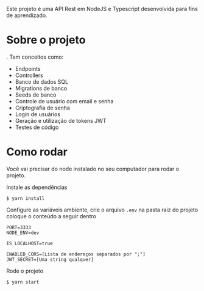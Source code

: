 Este projeto é uma API Rest em NodeJS e Typescript desenvolvida para fins de aprendizado. 


# Sobre o projeto
.
Tem conceitos como:
- Endpoints
- Controllers
- Banco de dados SQL
- Migrations de banco
- Seeds de banco
- Controle de usuário com email e senha
- Criptografia de senha
- Login de usuários
- Geração e utilização de tokens JWT
- Testes de código



# Como rodar 

Você vai precisar do node instalado no seu computador para rodar o projeto.

Instale as dependências
```
$ yarn install
```

Configure as variáveis ambiente, crie o arquivo `.env` na pasta raiz do projeto coloque o conteúdo a seguir dentro
```
PORT=3333
NODE_ENV=dev

IS_LOCALHOST=true

ENABLED_CORS=[Lista de endereços separados por ";"]
JWT_SECRET=[Uma string qualquer]
```

Rode o projeto
```
$ yarn start
```

